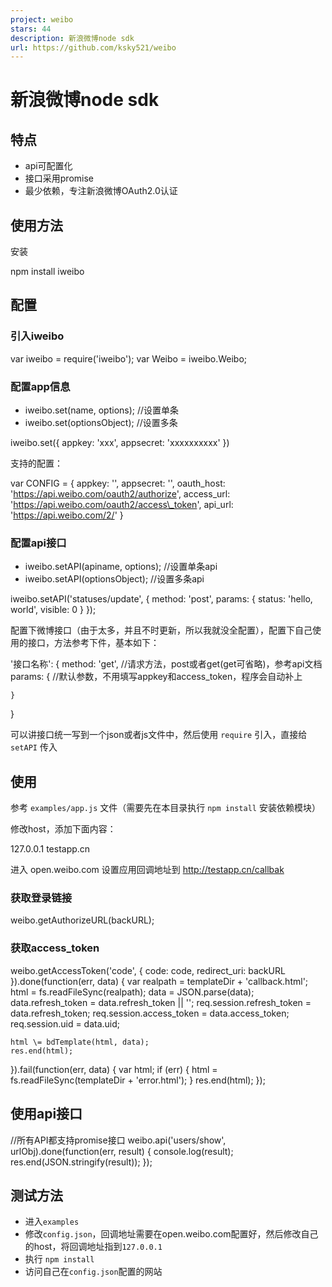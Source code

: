 ```yaml
---
project: weibo
stars: 44
description: 新浪微博node sdk
url: https://github.com/ksky521/weibo
---
```


新浪微博node sdk
============

特点
--

-   api可配置化
-   接口采用promise
-   最少依赖，专注新浪微博OAuth2.0认证

使用方法
----

安装

npm install iweibo

配置
--

### 引入iweibo

var iweibo = require('iweibo');
var Weibo = iweibo.Weibo;

### 配置app信息

-   iweibo.set(name, options); //设置单条
-   iweibo.set(optionsObject); //设置多条

iweibo.set({
    appkey: 'xxx',
    appsecret: 'xxxxxxxxxx'
})

支持的配置：

var CONFIG \= {
    appkey: '',
    appsecret: '',
    oauth\_host: 'https://api.weibo.com/oauth2/authorize',
    access\_url: 'https://api.weibo.com/oauth2/access\_token',
    api\_url: 'https://api.weibo.com/2/'
}

### 配置api接口

-   iweibo.setAPI(apiname, options); //设置单条api
-   iweibo.setAPI(optionsObject); //设置多条api

iweibo.setAPI('statuses/update', {
    method: 'post',
    params: {
        status: 'hello, world',
        visible: 0
    }
});

配置下微博接口（由于太多，并且不时更新，所以我就没全配置），配置下自己使用的接口，方法参考下件，基本如下：

'接口名称': {
    method: 'get', //请求方法，post或者get(get可省略)，参考api文档
    params: { //默认参数，不用填写appkey和access\_token，程序会自动补上

    }
}

可以讲接口统一写到一个json或者js文件中，然后使用 `require` 引入，直接给 `setAPI` 传入

使用
--

参考 `examples/app.js` 文件（需要先在本目录执行 `npm install` 安装依赖模块）

修改host，添加下面内容：

127.0.0.1 testapp.cn

进入 open.weibo.com 设置应用回调地址到 http://testapp.cn/callbak

### 获取登录链接

weibo.getAuthorizeURL(backURL);

### 获取access\_token

weibo.getAccessToken('code', {
    code: code,
    redirect\_uri: backURL
}).done(function(err, data) {
    var realpath \= templateDir + 'callback.html';
    html \= fs.readFileSync(realpath);
    data \= JSON.parse(data);
    data.refresh\_token \= data.refresh\_token || '';
    req.session.refresh\_token \= data.refresh\_token;
    req.session.access\_token \= data.access\_token;
    req.session.uid \= data.uid;

    html \= bdTemplate(html, data);
    res.end(html);
}).fail(function(err, data) {
    var html;
    if (err) {
        html \= fs.readFileSync(templateDir + 'error.html');
    }
    res.end(html);
});

使用api接口
-------

//所有API都支持promise接口
weibo.api('users/show', urlObj).done(function(err, result) {
    console.log(result);
    res.end(JSON.stringify(result));
});

测试方法
----

-   进入`examples`
-   修改`config.json`，回调地址需要在open.weibo.com配置好，然后修改自己的host，将回调地址指到`127.0.0.1`
-   执行 `npm install`
-   访问自己在`config.json`配置的网站
